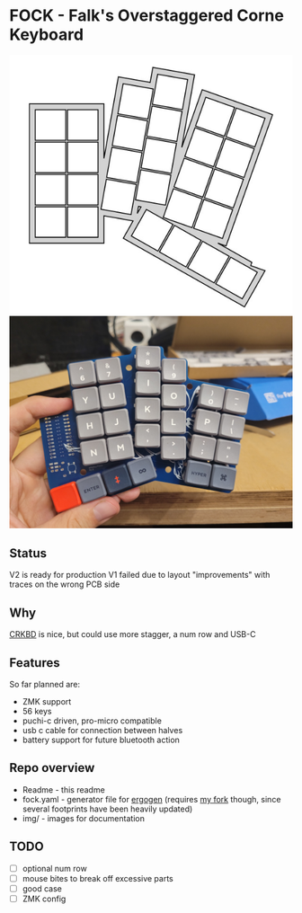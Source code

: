 # FOCK - Falk's Overstaggered Corne Keyboard

![FOCK Layout preview](img/layout-v2.png)
![FOCK Layout preview](img/v1wswitches.jpg)

## Status

V2 is ready for production
V1 failed due to layout "improvements" with traces on the wrong PCB side

## Why

[CRKBD](https://github.com/foostan/crkbd) is nice, but could use more stagger, a num row and USB-C

## Features

So far planned are:

* ZMK support
* 56 keys
* puchi-c driven, pro-micro compatible
* usb c cable for connection between halves
* battery support for future bluetooth action

## Repo overview

* Readme - this readme
* fock.yaml - generator file for [ergogen](https://github.com/ergogen/ergogen) (requires [my fork](https://github.com/elfalko/ergogen) though, since several footprints have been heavily updated)
* img/ - images for documentation

## TODO

* [ ] optional num row
* [ ] mouse bites to break off excessive parts
* [ ] good case
* [ ] ZMK config
